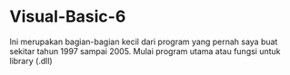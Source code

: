 # Visual-Basic-6

Ini merupakan bagian-bagian kecil dari program yang pernah saya buat sekitar tahun 1997 sampai 2005. Mulai program utama atau fungsi untuk library (.dll)
